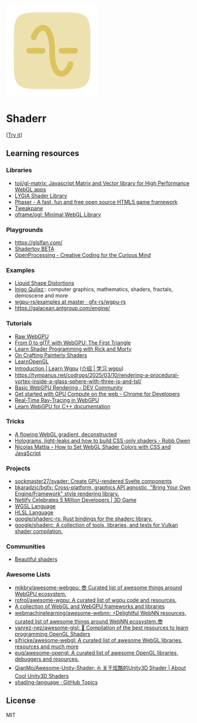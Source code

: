 ![](./apps/playground/public/favicon.svg)

# Shaderr

[[Try it](https://shaderr.ayaka.io)]

## Learning resources

### Libraries

- [toji/gl-matrix: Javascript Matrix and Vector library for High Performance WebGL apps](https://github.com/toji/gl-matrix)
- [LYGIA Shader Library](https://lygia.xyz/)
- [Phaser - A fast, fun and free open source HTML5 game framework](https://phaser.io/)
- [Tweakpane](https://tweakpane.github.io/docs/)
- [oframe/ogl: Minimal WebGL Library](https://github.com/oframe/ogl)

### Playgrounds

- https://glslfan.com/
- [Shadertoy BETA](https://www.shadertoy.com/)
- [OpenProcessing - Creative Coding for the Curious Mind](https://openprocessing.org/)

### Examples

- [Liquid Shape Distortions](https://collidingscopes.github.io/liquid-shape-distortions/)
- [Inigo Quilez](https://iquilezles.org/articles/):: computer graphics, mathematics, shaders, fractals, demoscene and more
- [wgpu-rs/examples at master · gfx-rs/wgpu-rs](https://github.com/gfx-rs/wgpu-rs/tree/master/examples)
- https://galacean.antgroup.com/engine/

### Tutorials

- [Raw WebGPU](https://alain.xyz/blog/raw-webgpu)
- [From 0 to glTF with WebGPU: The First Triangle](https://www.willusher.io/graphics/2023/04/10/0-to-gltf-triangle/)
- [Learn Shader Programming with Rick and Morty](https://danielchasehooper.com/posts/code-animated-rick/)
- [On Crafting Painterly Shaders](https://blog.maximeheckel.com/posts/on-crafting-painterly-shaders/)
- [LearnOpenGL](https://learnopengl.com/Getting-started/Shaders)
- [Introduction | Learn Wgpu](https://sotrh.github.io/learn-wgpu/#what-is-wgpu) ([介绍 | 学习 wgpu](https://jinleili.github.io/learn-wgpu-zh/))
- https://tympanus.net/codrops/2025/03/10/rendering-a-procedural-vortex-inside-a-glass-sphere-with-three-js-and-tsl/
- [Basic WebGPU Rendering - DEV Community](https://dev.to/ndesmic/basic-webgpu-rendering-2kob)
- [Get started with GPU Compute on the web - Chrome for Developers](https://developer.chrome.com/docs/capabilities/web-apis/gpu-compute)
- [Real-Time Ray-Tracing in WebGPU](https://maierfelix.github.io/2020-01-13-webgpu-ray-tracing/)
- [Learn WebGPU for C++ documentation](https://eliemichel.github.io/LearnWebGPU/)

### Tricks

- [A flowing WebGL gradient, deconstructed](https://alexharri.com/blog/webgl-gradients)
- [Holograms, light-leaks and how to build CSS-only shaders - Robb Owen](https://robbowen.digital/wrote-about/css-blend-mode-shaders/)
- [Nicolas Mattia – How to Set WebGL Shader Colors with CSS and JavaScript](https://nmattia.com/posts/2025-01-29-shader-css-properties/)

### Projects

- [sockmaster27/svader: Create GPU-rendered Svelte components](https://github.com/sockmaster27/svader)
- [bkaradzic/bgfx: Cross-platform, graphics API agnostic, "Bring Your Own Engine/Framework" style rendering library.](https://github.com/bkaradzic/bgfx)
- [Netlify Celebrates 5 Million Developers | 3D Game](https://5-million-devs.netlify.com/)
- [WGSL Language](https://github.com/gpuweb/gpuweb/tree/main/wgsl)
- [HLSL Language](https://github.com/KhronosGroup/glslang/wiki/HLSL-FAQ)
- [google/shaderc-rs: Rust bindings for the shaderc library.](https://github.com/google/shaderc-rs)
- [google/shaderc: A collection of tools, libraries, and tests for Vulkan shader compilation.](https://github.com/google/shaderc)

### Communities

- [Beautiful shaders](https://www.reddit.com/r/shaders/)

### Awesome Lists

- [mikbry/awesome-webgpu: 😎 Curated list of awesome things around WebGPU ecosystem.](https://github.com/mikbry/awesome-webgpu)
- [rofrol/awesome-wgpu: A curated list of wgpu code and resources.](https://github.com/rofrol/awesome-wgpu)
- [A collection of WebGL and WebGPU frameworks and libraries](https://gist.github.com/dmnsgn/76878ba6903cf15789b712464875cfdc)
- [webmachinelearning/awesome-webnn: ⚡Delightful WebNN resources, curated list of awesome things around WebNN ecosystem.😎](https://github.com/webmachinelearning/awesome-webnn)
- [vanrez-nez/awesome-glsl: :sparkler: Compilation of the best resources to learn programming OpenGL Shaders](https://github.com/vanrez-nez/awesome-glsl)
- [sjfricke/awesome-webgl: A curated list of awesome WebGL libraries, resources and much more](https://github.com/sjfricke/awesome-webgl)
- [eug/awesome-opengl: A curated list of awesome OpenGL libraries, debuggers and resources.](https://github.com/eug/awesome-opengl)
- [QianMo/Awesome-Unity-Shader: :boat: 关于炫酷的Unity3D Shader | About Cool Unity3D Shaders](https://github.com/QianMo/Awesome-Unity-Shader)
- [shading-language · GitHub Topics](https://github.com/topics/shading-language)

## License

MIT
